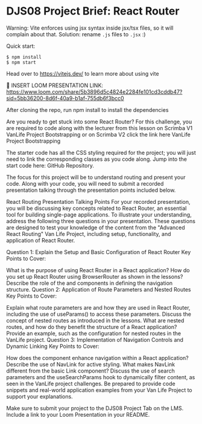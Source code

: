 # DJS08 Project Brief: React Router

Warning: Vite enforces using jsx syntax inside jsx/tsx files, so it will complain about that. Solution: rename `.js` files to `.jsx` :)

Quick start:

```
$ npm install
$ npm start
````

Head over to https://vitejs.dev/ to learn more about using vite

🎥 INSERT LOOM PRESENTATION LINK: https://www.loom.com/share/5b3896d5c4824e2284fe101cd3cddb47?sid=5bb36200-8d6f-40a9-b1af-755db6f3bcc0

After cloning the repo, run npm install to install the dependencies

Are you ready to get stuck into some React Router? For this challenge, you are required to code along with the lecturer from this lesson on Scrimba V1 VanLife Project Bootstrapping or on Scrimba V2 click the link here VanLife Project Bootstrapping

The starter code has all the CSS styling required for the project; you will just need to link the corresponding classes as you code along. Jump into the start code here: GitHub Repository.

The focus for this project will be to understand routing and present your code. Along with your code, you will need to submit a recorded presentation talking through the presentation points included below.

React Routing Presentation Talking Points
For your recorded presentation, you will be discussing key concepts related to React Router, an essential tool for building single-page applications. To illustrate your understanding, address the following three questions in your presentation. These questions are designed to test your knowledge of the content from the "Advanced React Routing" Van Life Project, including setup, functionality, and application of React Router.

Question 1: Explain the Setup and Basic Configuration of React Router
Key Points to Cover:

What is the purpose of using React Router in a React application?
How do you set up React Router using BrowserRouter as shown in the lessons?
Describe the role of the <Routes> and <Route> components in defining the navigation structure.
Question 2: Application of Route Parameters and Nested Routes
Key Points to Cover:

Explain what route parameters are and how they are used in React Router, including the use of useParams() to access these parameters.
Discuss the concept of nested routes as introduced in the lessons. What are nested routes, and how do they benefit the structure of a React application?
Provide an example, such as the configuration for nested routes in the VanLife project.
Question 3: Implementation of Navigation Controls and Dynamic Linking
Key Points to Cover:

How does the <Link> component enhance navigation within a React application?
Describe the use of NavLink for active styling. What makes NavLink different from the basic Link component?
Discuss the use of search parameters and the useSearchParams hook to dynamically filter content, as seen in the VanLife project challenges.
Be prepared to provide code snippets and real-world application examples from your Van Life Project to support your explanations.

Make sure to submit your project to the DJS08 Project Tab on the LMS. Include a link to your Loom Presentation in your README.
